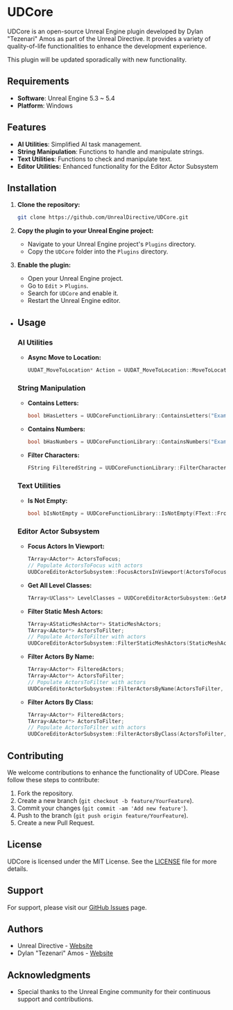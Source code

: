# UDCore

UDCore is an open-source Unreal Engine plugin developed by Dylan "Tezenari" Amos as part of the Unreal Directive. It provides a variety of quality-of-life functionalities to enhance the development experience.

This plugin will be updated sporadically with new functionality.

## Requirements
- **Software**: Unreal Engine 5.3 ~ 5.4
- **Platform**: Windows

## Features

- **AI Utilities**: Simplified AI task management.
- **String Manipulation**: Functions to handle and manipulate strings.
- **Text Utilities**: Functions to check and manipulate text.
- **Editor Utilities:** Enhanced functionality for the Editor Actor Subsystem

## Installation

1. **Clone the repository:**
   ```sh
   git clone https://github.com/UnrealDirective/UDCore.git
   ```

2. **Copy the plugin to your Unreal Engine project:**
   - Navigate to your Unreal Engine project's `Plugins` directory.
   - Copy the `UDCore` folder into the `Plugins` directory.

3. **Enable the plugin:**
   - Open your Unreal Engine project.
   - Go to `Edit` > `Plugins`.
   - Search for `UDCore` and enable it.
   - Restart the Unreal Engine editor.

- ## Usage

  ### AI Utilities

  - **Async Move to Location:**

    ```cpp
    UUDAT_MoveToLocation* Action = UUDAT_MoveToLocation::MoveToLocation(WorldContextObject, Controller, Destination, AcceptanceRadius, bDebugLineTrace);
    ```

  ### String Manipulation

  - **Contains Letters:**

    ```cpp
    bool bHasLetters = UUDCoreFunctionLibrary::ContainsLetters("ExampleString");
    ```

  - **Contains Numbers:**

    ```cpp
    bool bHasNumbers = UUDCoreFunctionLibrary::ContainsNumbers("Example123");
    ```

  - **Filter Characters:**

    ```cpp
    FString FilteredString = UUDCoreFunctionLibrary::FilterCharacters("Example123!@#", true, true, true, true);
    ```

  ### Text Utilities

  - **Is Not Empty:**

    ```cpp
    bool bIsNotEmpty = UUDCoreFunctionLibrary::IsNotEmpty(FText::FromString("Example"));
    ```

  ### Editor Actor Subsystem

  - **Focus Actors In Viewport:**

    ```cpp
    TArray<AActor*> ActorsToFocus;
    // Populate ActorsToFocus with actors
    UUDCoreEditorActorSubsystem::FocusActorsInViewport(ActorsToFocus, true);
    ```

  - **Get All Level Classes:**

    ```cpp
    TArray<UClass*> LevelClasses = UUDCoreEditorActorSubsystem::GetAllLevelClasses();
    ```

  - **Filter Static Mesh Actors:**

    ```cpp
    TArray<AStaticMeshActor*> StaticMeshActors;
    TArray<AActor*> ActorsToFilter;
    // Populate ActorsToFilter with actors
    UUDCoreEditorActorSubsystem::FilterStaticMeshActors(StaticMeshActors, ActorsToFilter);
    ```

  - **Filter Actors By Name:**

    ```cpp
    TArray<AActor*> FilteredActors;
    TArray<AActor*> ActorsToFilter;
    // Populate ActorsToFilter with actors
    UUDCoreEditorActorSubsystem::FilterActorsByName(ActorsToFilter, FilteredActors, "ExampleName", EUDInclusivity::Include);
    ```

  - **Filter Actors By Class:**

    ```cpp
    TArray<AActor*> FilteredActors;
    TArray<AActor*> ActorsToFilter;
    // Populate ActorsToFilter with actors
    UUDCoreEditorActorSubsystem::FilterActorsByClass(ActorsToFilter, FilteredActors, AStaticMeshActor::StaticClass(), EUDInclusivity::Include);
    ```



## Contributing

We welcome contributions to enhance the functionality of UDCore. Please follow these steps to contribute:

1. Fork the repository.
2. Create a new branch (`git checkout -b feature/YourFeature`).
3. Commit your changes (`git commit -am 'Add new feature'`).
4. Push to the branch (`git push origin feature/YourFeature`).
5. Create a new Pull Request.

## License

UDCore is licensed under the MIT License. See the [LICENSE](LICENSE) file for more details.

## Support

For support, please visit our [GitHub Issues](https://github.com/UnrealDirective/UDCore/issues) page.

## Authors

- Unreal Directive - [Website](https://unrealdirective.com)
- Dylan "Tezenari" Amos - [Website](https://dylanamos.com)

## Acknowledgments

- Special thanks to the Unreal Engine community for their continuous support and contributions.
